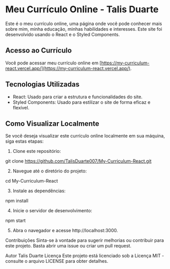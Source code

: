 # Meu Currículo Online - Talis Duarte

Este é o meu currículo online, uma página onde você pode conhecer mais sobre mim, minha educação, minhas habilidades e interesses. Este site foi desenvolvido usando o React e o Styled Components.

## Acesso ao Currículo

Você pode acessar meu currículo online em [https://my-curriculum-react.vercel.app/](https://my-curriculum-react.vercel.app/).

## Tecnologias Utilizadas

- React: Usado para criar a estrutura e funcionalidades do site.
- Styled Components: Usado para estilizar o site de forma eficaz e flexível.

## Como Visualizar Localmente

Se você deseja visualizar este currículo online localmente em sua máquina, siga estas etapas:

1. Clone este repositório:

   
git clone https://github.com/TalisDuarte007/My-Curriculum-React.git

2. Navegue até o diretório do projeto:



cd My-Curriculum-React

3. Instale as dependências:



npm install

4. Inicie o servidor de desenvolvimento:



npm start

5. Abra o navegador e acesse http://localhost:3000.

Contribuições
Sinta-se à vontade para sugerir melhorias ou contribuir para este projeto. Basta abrir uma issue ou criar um pull request.

Autor
Talis Duarte
Licença
Este projeto está licenciado sob a Licença MIT - consulte o arquivo LICENSE para obter detalhes.